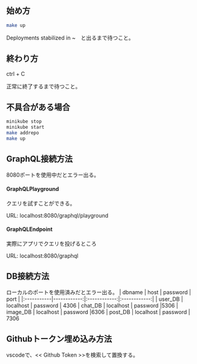 ## 始め方
```bash
make up
```
Deployments stabilized in ~　と出るまで待つこと。
## 終わり方
ctrl + C

正常に終了するまで待つこと。
## 不具合がある場合
```bash
minikube stop
minikube start
make addrepo
make up
```
## GraphQL接続方法
8080ポートを使用中だとエラー出る。
#### GraphQLPlayground
クエリを試すことができる。

URL: localhost:8080/graphql/playground

#### GraphQLEndpoint
実際にアプリでクエリを投げるところ

URL: localhost:8080/graphql
## DB接続方法
ローカルのポートを使用済みだとエラー出る。
| dbname   | host | password | port |
|:-----------|------------:|:------------:|:------------:|
| user_DB   |     localhost |     password     | 4306
| chat_DB    |        localhost |      password      |5306
| image_DB   |     localhost |    password    |6306
| post_DB    |      localhost |     password     | 7306

## Githubトークン埋め込み方法
vscodeで、<< Github Token >>を検索して置換する。

```